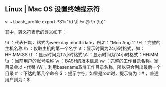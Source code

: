 
## Linux | Mac OS 设置终端提示符

vi ~/.bash_profile
export PS1="\d \t| \w @ \h (\u)"

其中，转义符表示的含义如下：

<!-- MarkdownTOC -->

<!-- /MarkdownTOC -->

\d ：代表日期，格式为weekday month date，例如："Mon Aug 1"
\H ：完整的主机名称
\h ：仅取主机的第一个名字
\t ：显示时间为24小时格式，如：HH:MM:SS
\T ：显示时间为12小时格式
\A ：显示时间为24小时格式：HH:MM
\u ：当前用户的账号名称
\v ：BASH的版本信息
\w ：完整的工作目录名称。家目录会以 ~代替
\W ：利用basename取得工作目录名称，所以只会列出最后一个目录
\# ：下达的第几个命令
\$ ：提示字符，如果是root时，提示符为：# ，普通用户则为：$